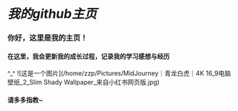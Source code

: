 # ***我的github主页***

### 你好，这里是我的主页！

#### 在这里，我会更新我的成长过程，记录我的学习感想与经历

^_^
![这是一个图片](/home/zzp/Pictures/MidJourney｜青龙白虎｜4K 16_9电脑壁纸_2_Slim Shady Wallpaper_来自小红书网页版.jpg)
#### 请多多指教~

